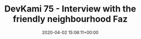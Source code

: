 ---
title: "DevKami 75 - Interview with the friendly neighbourhood Faz"
date: 2020-04-02 15:06:11+00:00
youtubeid: "iI4vnFe5Nws"
---